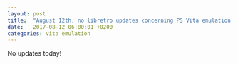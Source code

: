 ```yaml
---
layout: post
title:  "August 12th, no libretro updates concerning PS Vita emulation and emulators"
date:   2017-08-12 06:00:01 +0200
categories: vita emulation
---
```


No updates today!
